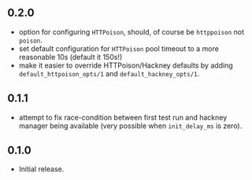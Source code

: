 ## 0.2.0

* option for configuring `HTTPoison`, should, of course be `httppoison` not `poison`.
* set default configuration for `HTTPoison` pool timeout to a more reasonable 10s (default it 150s!)
* make it easier to override HTTPoison/Hackney defaults by adding `default_httpoison_opts/1` and `default_hackney_opts/1`.

## 0.1.1

* attempt to fix race-condition between first test run and hackney manager being available (very possible when `init_delay_ms` is zero).

## 0.1.0

* Initial release.
